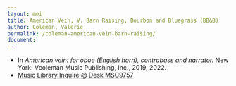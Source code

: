 ```yaml
---
layout: mei
title: American Vein, V. Barn Raising, Bourbon and Bluegrass (BB&B)
author: Coleman, Valerie
permalink: /coleman-american-vein-barn-raising/
document:
---
```


- In *American vein: for oboe (English horn), contrabass and narrator.* New York: Vcoleman Music Publishing, Inc., 2019, 2022.
- <a href="https://tufts.primo.exlibrisgroup.com/permalink/01TUN_INST/1kc9gia/alma991018754495603851" target="_blank">Music Library Inquire @ Desk MSC9757</a>
